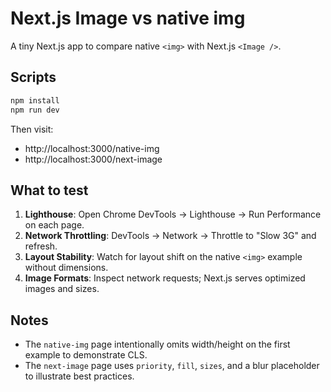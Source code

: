 # Next.js Image vs native img

A tiny Next.js app to compare native `<img>` with Next.js `<Image />`.

## Scripts
```bash
npm install
npm run dev
```

Then visit:
- http://localhost:3000/native-img
- http://localhost:3000/next-image

## What to test

1. **Lighthouse**: Open Chrome DevTools → Lighthouse → Run Performance on each page.
2. **Network Throttling**: DevTools → Network → Throttle to "Slow 3G" and refresh.
3. **Layout Stability**: Watch for layout shift on the native `<img>` example without dimensions.
4. **Image Formats**: Inspect network requests; Next.js serves optimized images and sizes.

## Notes
- The `native-img` page intentionally omits width/height on the first example to demonstrate CLS.
- The `next-image` page uses `priority`, `fill`, `sizes`, and a blur placeholder to illustrate best practices.
